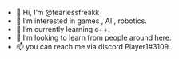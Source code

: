 - 👋 Hi, I’m @fearlessfreakk
- 👀 I’m interested in games , AI , robotics.
- 🌱 I’m currently learning c++.
- 💞️ I’m looking to learn from people around here.
- 📫 you can reach me via discord Player1#3109.
